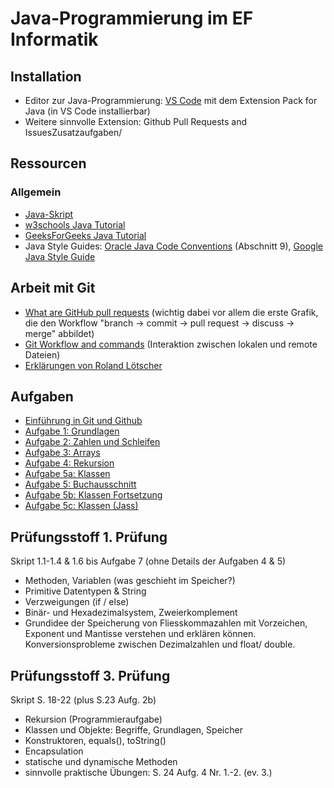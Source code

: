 # Java-Programmierung im EF Informatik

## Installation

- Editor zur Java-Programmierung: [VS Code](https://code.visualstudio.com/) mit dem Extension Pack for Java (in VS Code installierbar)
- Weitere sinnvolle Extension: Github Pull Requests and IssuesZusatzaufgaben/

## Ressourcen

### Allgemein

- [Java-Skript](Java-Skript.pdf)
- [w3schools Java Tutorial](https://www.w3schools.com/java/default.asp)
- [GeeksForGeeks Java Tutorial](https://www.geeksforgeeks.org/java/)
- Java Style Guides: [Oracle Java Code Conventions](https://www.oracle.com/technetwork/java/codeconventions-150003.pdf) (Abschnitt 9), [Google Java Style Guide](https://google.github.io/styleguide/javaguide.html)

## Arbeit mit Git

- [What are GitHub pull requests](https://axolo.co/blog/p/part-1-what-are-github-pull-requests) (wichtig dabei vor allem die erste Grafik, die den Workflow "branch -> commit -> pull request -> discuss -> merge" abbildet)
- [Git Workflow and commands](https://www.cidevops.com/2018/01/git-workflow-and-commands.html) (Interaktion zwischen lokalen und remote Dateien)
- [Erklärungen von Roland Lötscher](GIT.md)

## Aufgaben

- [Einführung in Git und Github](https://classroom.github.com/a/hwGPi-nv)
- [Aufgabe 1: Grundlagen](https://classroom.github.com/a/CMWP8Mmw)
- [Aufgabe 2: Zahlen und Schleifen](https://classroom.github.com/a/gdnldT_S)
- [Aufgabe 3: Arrays](https://classroom.github.com/a/G685Y4bY)
- [Aufgabe 4: Rekursion](https://classroom.github.com/a/q5TrnwE_)
- [Aufgabe 5a: Klassen](https://classroom.github.com/a/499RvKzX)
- [Aufgabe 5: Buchausschnitt](Zusatzuebungen/Moessenboeck%20Sprechen%20Sie%20Java%20Kapitel%2010%20Klassen.pdf)
- [Aufgabe 5b: Klassen Fortsetzung](https://classroom.github.com/a/kFFJPblm)
- [Aufgabe 5c: Klassen (Jass)](https://classroom.github.com/a/d69wZl1O)

## Prüfungsstoff 1. Prüfung
Skript 1.1-1.4 & 1.6 bis Aufgabe 7 (ohne Details der Aufgaben 4 & 5)
- Methoden, Variablen (was geschieht im Speicher?)
- Primitive Datentypen & String
- Verzweigungen (if / else)
- Binär- und Hexadezimalsystem, Zweierkomplement
- Grundidee der Speicherung von Fliesskommazahlen mit Vorzeichen, Exponent und Mantisse verstehen und erklären können. Konversionsprobleme zwischen Dezimalzahlen und float/ double.

## Prüfungsstoff 3. Prüfung
Skript S. 18-22 (plus S.23 Aufg. 2b)
- Rekursion (Programmieraufgabe)
- Klassen und Objekte: Begriffe, Grundlagen, Speicher
- Konstruktoren, equals(), toString()
- Encapsulation
- statische und dynamische Methoden
- sinnvolle praktische Übungen: S. 24 Aufg. 4 Nr. 1.-2. (ev. 3.)
